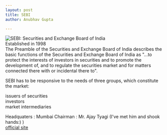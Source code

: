 ```yaml
---
layout: post
title: SEBI
author: Anubhav Gupta

---
```

<style>
   header{
      
     background-color: rgba(249, 241 ,241 , 0.7);
         font-weight: bolder;
         font-size: larger;
         font-family: fantasy;
        }
      </style>
<img  style="float:left;" src="https://i.postimg.cc/ZnxNGhbV/sebi.png">

SEBI: Securities and Exchange Board of India<br/>
Established in 1998<br/>
The Preamble of the Securities and Exchange Board of India describes the basic functions of the Securities and Exchange Board of India as "...to protect the interests of investors in securities and to promote the development of, and to regulate the securities market and for matters connected there with or incidental there to".<br/>

SEBI has to be responsive to the needs of three groups, which constitute the market:<br/>

issuers of securities<br/>
investors<br/>
market intermediaries<br/>

Headquaters : Mumbai
Chairman    : Mr. Ajay Tyagi (I've met him and shook hands:) )<br/>
[official site](https://www.sebi.gov.in/)
